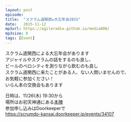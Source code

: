 ```yaml
---
layout: post
episode: 
title:  "スクラム道関西★大忘年会2015"
date:   2015-11-12
mp3url: https://agileradio.github.io/media000/
mp3size: 0
tags: [Event]
---
```


スクラム道関西による大忘年会があります  
アジャイルやスクラムの話をするのも良し、  
ビールのベロシティを測りながら飲むのも良し  
スクラム道関西に来たことがある人、ない人問いませんので、  
お気軽に参加ください！  
いらん本の交換会もあります  

日時は、11/26(木) 19:30から  
場所はお初天神通にある[本陣](http://r.gnavi.co.jp/k603600/)  
参加申し込みはDoorkeeperで  
https://scrumdo-kansai.doorkeeper.jp/events/34107
